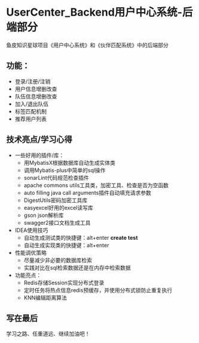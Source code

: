 # UserCenter_Backend用户中心系统-后端部分
鱼皮知识星球项目《用户中心系统》和《伙伴匹配系统》中的后端部分

## 功能：
- 登录/注册/注销
- 用户信息增删改查
- 队伍信息增删改查
- 加入/退出队伍
- 标签匹配机制
- 推荐用户列表
## 技术亮点/学习心得
- 一些好用的插件/库：
	- 用MybatisX根据数据库自动生成实体类
	- 调用Mybatis-plus中简单的sql操作
	- sonarLint代码规范检查插件
	- apache commons utils工具类，加密工具、检查是否为空函数
	- auto filling java call arguments插件自动填充请求参数
    - DigestUtils密码加密工具库
    - easyexcel好用的excel读写库
    - gson json解析库
    - swagger2接口文档生成工具
- IDEA使用技巧
	- 自动生成测试类的快捷键：alt+enter **create test**
	- 自动生成实现类的快捷键：alt+enter
- 性能调优策略
	- 尽量减少非必要的数据库检索
 	- 实践对比在sql检索数据还是在内存中检索数据	 
- 功能亮点：
	- Redis存储Session实现分布式登录
   	- 定时任务将热点信息redis预缓存，并使用分布式锁防止重复执行
	- KNN编辑距离算法 	
 ## 写在最后
 学习之路、任重道远、继续加油吧！
